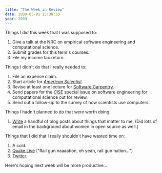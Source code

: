 ```yaml
---
title: "The Week in Review"
date: 2009-05-01 15:38:33
year: 2009
---
```

Things I did this week that I was supposed to:
<ol>
  <li>Give a talk at the NRC on empirical software engineering and computational science.</li>
  <li>Submit grades for this term's courses.</li>
  <li>File my income tax return.</li>
</ol>
Things I didn't do that I really needed to:
<ol>
  <li>File an expense claim.</li>
  <li>Start article for <a href="http://www.amsci.org"><em>American Scientist</em></a>.</li>
  <li>Revise at least one lecture for <a href="http://www.software-carpentry.org">Software Carpentry</a>.</li>
  <li>Send papers for the <a href="http://cise.aip.org/"><em>CiSE</em></a> special issue on software engineering for computational science out for review.</li>
  <li>Send out a follow-up to the survey of how scientists use computers.</li>
</ol>
Things I hadn't planned to do that were worth doing:
<ol>
  <li><a href="http://softwarecarpentry.wordpress.com/2009/04/27/firming-up-course-goals/">Write</a> a handful of blog posts about things that matter to me.  (Did lots of email in the background about women in open source as well.)</li>
</ol>
Things that I did that I really shouldn't have wasted time on:
<ol>
  <li>A cold.</li>
  <li><a href="http://www.quakelive.com">Quake Live</a> ("Rail gun naaaation, oh yeah, rail gun nation...")</li>
  <li><a href="http://www.twitter.com">Twitter</a>.</li>
</ol>
Here's hoping next week will be more productive...
